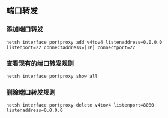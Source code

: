 

## 端口转发

### 添加端口转发

`netsh interface portproxy add v4tov4 listenaddress=0.0.0.0 listenport=22 connectaddress=[IP] connectport=22`

### 查看现有的端口转发规则

`netsh interface portproxy show all`

### 删除端口转发规则

`netsh interface portproxy delete v4tov4 listenport=8080 listenaddress=0.0.0.0`